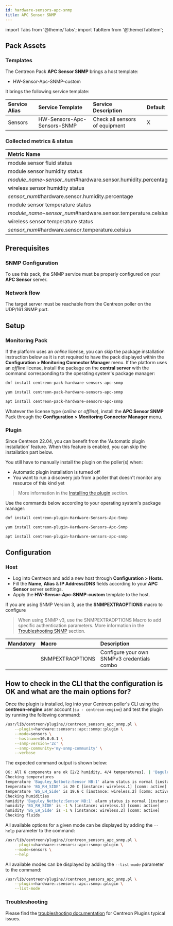 ```yaml
---
id: hardware-sensors-apc-snmp
title: APC Sensor SNMP
---
```

import Tabs from '@theme/Tabs';
import TabItem from '@theme/TabItem';

## Pack Assets

### Templates

The Centreon Pack **APC Sensor SNMP** brings a host template:

* HW-Sensor-Apc-SNMP-custom

It brings the following service template:

| Service Alias | Service Template            | Service Description            | Default |
|:--------------|:----------------------------|:-------------------------------|:--------|
| Sensors       | HW-Sensors-Apc-Sensors-SNMP | Check all sensors of equipment | X       |

### Collected metrics & status

<Tabs groupId="sync">
<TabItem value="Sensors" label="Sensors">

| Metric Name                                                  | Unit  |
|:-------------------------------------------------------------|:------|
| module sensor fluid status                                   |       |
| module sensor humidity status                                |       |
| *module_name~sensor_num*#hardware.sensor.humidity.percentage | %     |
| wireless sensor humidity status                              |       |
| *sensor_num*#hardware.sensor.humidity.percentage             | %     |
| module sensor temperature status                             |       |
| *module_name~sensor_num*#hardware.sensor.temperature.celsius | %     |
| wireless sensor temperature status                           |       |
| *sensor_num*#hardware.sensor.temperature.celsius             | %     |

</TabItem>
</Tabs>

## Prerequisites

### SNMP Configuration

To use this pack, the SNMP service must be properly configured on your **APC Sensor**
server.

### Network flow

The target server must be reachable from the Centreon poller on the UDP/161
SNMP port.

## Setup

### Monitoring Pack

If the platform uses an *online* license, you can skip the package installation
instruction below as it is not required to have the pack displayed within the
**Configuration > Monitoring Connector Manager** menu.
If the platform uses an *offline* license, install the package on the **central server**
with the command corresponding to the operating system's package manager:

<Tabs groupId="sync">
<TabItem value="Alma / RHEL / Oracle Linux 8" label="Alma / RHEL / Oracle Linux 8">

```bash
dnf install centreon-pack-hardware-sensors-apc-snmp
```

</TabItem>
<TabItem value="CentOS 7" label="CentOS 7">

```bash
yum install centreon-pack-hardware-sensors-apc-snmp
```

</TabItem>
<TabItem value="Debian 11 & 12" label="Debian 11 & 12">

```bash
apt install centreon-pack-hardware-sensors-apc-snmp
```

</TabItem>
</Tabs>

Whatever the license type (*online* or *offline*), install the **APC Sensor SNMP** Pack through
the **Configuration > Monitoring Connector Manager** menu.

### Plugin

Since Centreon 22.04, you can benefit from the 'Automatic plugin installation' feature.
When this feature is enabled, you can skip the installation part below.

You still have to manually install the plugin on the poller(s) when:
- Automatic plugin installation is turned off
- You want to run a discovery job from a poller that doesn't monitor any resource of this kind yet

> More information in the [Installing the plugin](/docs/monitoring/pluginpacks/#installing-the-plugin) section.

Use the commands below according to your operating system's package manager:

<Tabs groupId="sync">
<TabItem value="Alma / RHEL / Oracle Linux 8" label="Alma / RHEL / Oracle Linux 8">

```bash
dnf install centreon-plugin-Hardware-Sensors-Apc-Snmp
```

</TabItem>
<TabItem value="CentOS 7" label="CentOS 7">

```bash
yum install centreon-plugin-Hardware-Sensors-Apc-Snmp
```

</TabItem>
<TabItem value="Debian 11 & 12" label="Debian 11 & 12">

```bash
apt install centreon-plugin-hardware-sensors-apc-snmp
```

</TabItem>
</Tabs>

## Configuration

### Host

* Log into Centreon and add a new host through **Configuration > Hosts**.
* Fill the **Name**, **Alias** & **IP Address/DNS** fields according to your **APC Sensor** server settings.
* Apply the **HW-Sensor-Apc-SNMP-custom** template to the host.

If you are using SNMP Version 3, use the **SNMPEXTRAOPTIONS** macro to configure
> When using SNMP v3, use the SNMPEXTRAOPTIONS Macro to add specific authentication parameters.
> More information in the [Troubleshooting SNMP](../getting-started/how-to-guides/troubleshooting-plugins.md#snmpv3-options-mapping) section.

| Mandatory   | Macro            | Description                                  |
|:------------|:-----------------|:---------------------------------------------|
|             | SNMPEXTRAOPTIONS | Configure your own SNMPv3 credentials combo  |

## How to check in the CLI that the configuration is OK and what are the main options for?

Once the plugin is installed, log into your Centreon poller's CLI using the
**centreon-engine** user account (`su - centreon-engine`) and test the plugin by
running the following command:

```bash
/usr/lib/centreon/plugins//centreon_sensors_apc_snmp.pl \
    --plugin=hardware::sensors::apc::snmp::plugin \
    --mode=sensors \
    --hostname=10.0.0.1 \
    --snmp-version='2c' \
    --snmp-community='my-snmp-community' \
    --verbose
```

The expected command output is shown below:

```bash
OK: All 6 components are ok [2/2 humidity, 4/4 temperatures]. | 'Baguley_Netbotz:Sensor NB:1#hardware.sensor.temperature.celsius'=19C;;;; 'BG_RH_SIDE#hardware.sensor.temperature.celsius'=20C;18:28;16:28;; 'BG_LH_Side#hardware.sensor.temperature.celsius'=19.6C;18:28;16:28;; 'Baguley_Netbotz:Sensor NB:1#hardware.sensor.humidity.percentage'=48%;;;0;100 'hardware.humidity.count'=2;;;; 'hardware.temperature.count'=4;;;;
Checking temperatures
temperature 'Baguley_Netbotz:Sensor NB:1' alarm status is normal [instance: module.0.1] [value: 19] [comm: ok]
temperature 'BG_RH_SIDE' is 20 C [instance: wireless.1] [comm: active]
temperature 'BG_LH_Side' is 19.6 C [instance: wireless.2] [comm: active]
Checking humidities
humidity 'Baguley_Netbotz:Sensor NB:1' alarm status is normal [instance: module.0.1] [value: 48] [comm: ok]
humidity 'BG_RH_SIDE' is -1 % [instance: wireless.1] [comm: active]
humidity 'BG_LH_Side' is -1 % [instance: wireless.2] [comm: active]
Checking fluids
```

All available options for a given mode can be displayed by adding the
`--help` parameter to the command:

```bash
/usr/lib/centreon/plugins//centreon_sensors_apc_snmp.pl \
    --plugin=hardware::sensors::apc::snmp::plugin \
    --mode=sensors \
    --help
```

All available modes can be displayed by adding the `--list-mode` parameter to
the command:

```bash
/usr/lib/centreon/plugins//centreon_sensors_apc_snmp.pl \
    --plugin=hardware::sensors::apc::snmp::plugin \
    --list-mode
```

### Troubleshooting

Please find the [troubleshooting documentation](../getting-started/how-to-guides/troubleshooting-plugins.md)
for Centreon Plugins typical issues.
